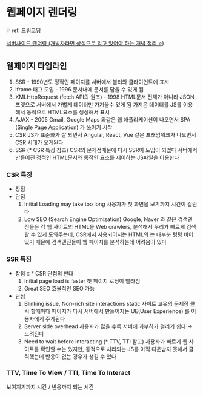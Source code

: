 # 웹페이지 렌더링

<aside>
💡  ref. 드림코딩

</aside>

[서버사이드 렌더링 (개발자라면 상식으로 알고 있어야 하는 개념 정리 ⭐️)](https://www.youtube.com/watch?v=iZ9csAfU5Os&t=83s)

## 웹페이지 타임라인

1. SSR - 1990년도
정적인 페이지를 서버에서 불러와 클라이언트에 표시
2. iframe 태그 도입 - 1996
문서내에 문서를 담을 수 있게 됨
3. XMLHttpRequest (fetch API의 원조) - 1998
HTML문서 전체가 아니라 JSON 포멧으로 서버에서 가볍게 데이터만 가져올수 있게 됨
가져온 데이터를 JS를 이용해서 동적으로 HTML요소를 생성해서 표시
4. AJAX - 2005
Gmail, Google Maps 와같은 웹 애플리케이션이 나오면서
SPA (Single Page Application) 가 쓰이기 시작
5. CSR
JS가 표준화가 잘 되면서 Angular, React, Vue 같은 프래임워크가 나오면서 CSR 시대가 오게된다
6. SSR (* CSR 특징 참조)
CSR의 문제점때문에 다시 SSR이 도입이 되었다
서버에서 만들어진 정적인 HTML문서와 동적인 요소를 제어하는 JS파일을 이용한다

### CSR 특징

- 장점
- 단점
    1. Initial Loading may take too long
    사용자가 첫 화면을 보기까지 시간이 걸린다
    2. Low SEO (Search Engine Optimization)
    Google, Naver 와 같은 검색엔진들은 각 웹 사이트의 HTML을 Web crawlers, 분석해서 우리가 빠르게 검색할 수 있게 도와주는데,
    CSR에서 사용되어지는 HTML의 <body> 는 대부분 텅텅 비어있기 때문에 검색엔진들이 웹 페이지를 분석하는데 어려움이 있다

### SSR 특징

- 장점 ::  * CSR 단점의 반대
    1. Initial page load is faster
    첫 페이지 로딩이 빨라짐
    2. Great SEO
    효율적인 SEO 가능
- 단점
    1. Blinking issue, Non-rich site interactions
    static 사이트 고유의 문제점
    클릭 할때마다 페이지가 다시 서버에서 만들어지는 UE(User Experience) 를 이용자에게 주게된다
    2. Server side overhead
    사용자가 많을 수록 서버에 과부하가 걸리기 쉽다 → 느려진다
    3. Need to wait before interacting (* TTV, TTI 참고)
    사용자가 빠르게 웹 사이트를 확인할 수는 있지만, 동적으로 처리되는 JS를 아직 다운받지 못해서 클릭했는데 반응이 없는 경우가 생길 수 있다
    

### TTV, Time To View / TTI, Time To Interact

보여지기까지 시간 / 반응까지 되는 시간